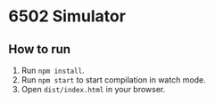 # 6502 Simulator

## How to run
1. Run `npm install`.
2. Run `npm start` to start compilation in watch mode.
3. Open `dist/index.html` in your browser.
